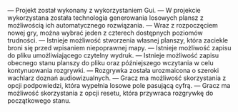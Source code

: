 — Projekt został wykonany z wykorzystaniem Gui.
— W projekcie wykorzystana została technologia generowania losowych plansz z możliwością ich automatycznego rozwiązania.
— Wraz z rozpoczęciem nowej gry, można wybrać jeden z czterech dostępnych poziomów trudności.
— Istnieje możliwość stworzenia własnej planszy, która zaciekle broni się przed wpisaniem niepoprawnej mapy.
— Istnieje możliwość zapisu do pliku umożliwiającego czytelny wydruk.
— Istnieje możliwość zapisu obecnego stanu planszy do pliku oraz późniejszego wczytania w celu kontynuowania rozgrywki.
— Rozgrywka została urozmaicona o szeroki wachlarz doznań audiowizualnych.
— Gracz ma możliwość skorzystania z opcji podpowiedzi, która wypełnia losowe pole pasującą cyfrą.
— Gracz ma możliwość skorzystania z opcji resetu, która przywraca rozgrywkę do początkowego stanu.

